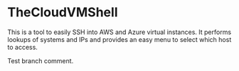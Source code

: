 # TheCloudVMShell
This is a tool to easily SSH into AWS and Azure virtual instances. It performs lookups of systems and IPs and provides an easy menu to select which host to access.

Test branch comment.